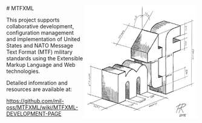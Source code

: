 <img align="right"  src="./MTF_Logo.jpg" alt="MTF Logo" width="300" height="300" />
# MTFXML

This project supports collaborative development, configuration management and implementation of United States and NATO Message Text Format (MTF) military standards using the Extensible Markup Language and Web technologies.

Detailed infomration and resources are available at:

https://github.com/mil-oss/MTFXML/wiki/MTFXML-DEVELOPMENT-PAGE

